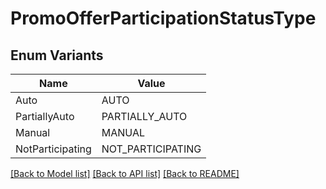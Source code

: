 # PromoOfferParticipationStatusType

## Enum Variants

| Name | Value |
|---- | -----|
| Auto | AUTO |
| PartiallyAuto | PARTIALLY_AUTO |
| Manual | MANUAL |
| NotParticipating | NOT_PARTICIPATING |


[[Back to Model list]](../README.md#documentation-for-models) [[Back to API list]](../README.md#documentation-for-api-endpoints) [[Back to README]](../README.md)


